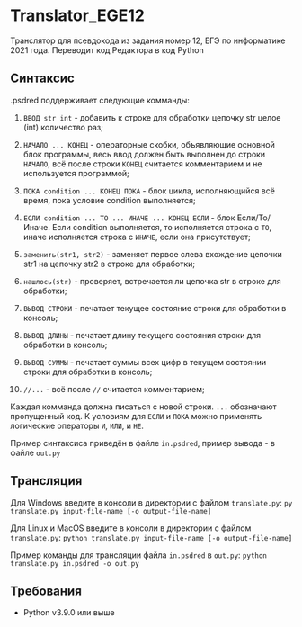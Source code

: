 # Translator_EGE12

Транслятор для псевдокода из задания номер 12, ЕГЭ по информатике 2021 года. Переводит код Редактора в код Python

## Синтаксис

.psdred поддерживает следующие комманды:

1. `ВВОД str int` - добавить к строке для обработки цепочку str целое (int) количество раз;

2. `НАЧАЛО ... КОНЕЦ` - операторные скобки, объявляющие основной блок программы, весь ввод должен быть выполнен до строки `НАЧАЛО`, всё после строки `КОНЕЦ` считается комментарием и не используется программой;

3. `ПОКА condition ... КОНЕЦ ПОКА` - блок цикла, исполняющийся всё время, пока условие condition выполняется;

4. `ЕСЛИ condition ... ТО ... ИНАЧЕ ... КОНЕЦ ЕСЛИ` - блок Если/То/Иначе. Если condition выполняется, то исполняется строка с `ТО`, иначе исполняется строка с `ИНАЧЕ`, если она присутствует;

5. `заменить(str1, str2)` - заменяет первое слева вхождение цепочки str1 на цепочку str2 в строке для обработки;

6. `нашлось(str)` - проверяет, встречается ли цепочка str в строке для обработки;

7. `ВЫВОД СТРОКИ` - печатает текущее состояние строки для обработки в консоль;

8. `ВЫВОД ДЛИНЫ` - печатает длину текущего состояния строки для обработки в консоль;

9. `ВЫВОД СУММЫ` - печатает суммы всех цифр в текущем состоянии строки для обработки в консоль;

10. `//...` - всё после `//` считается комментарием;

Каждая комманда должна писаться с новой строки. `...` обозначают пропущенный код. К условиям для `ЕСЛИ` и `ПОКА` можно применять логические операторы `И`, `ИЛИ`, и `НЕ`.

Пример синтаксиса приведён в файле `in.psdred`, пример вывода - в файле `out.py`

## Трансляция

Для Windows введите в консоли в директории с файлом `translate.py`:
`py translate.py input-file-name [-o output-file-name]`

Для Linux и MacOS введите в консоли в директории с файлом `translate.py`:
`python translate.py input-file-name [-o output-file-name]`

Пример команды для трансляции файла `in.psdred` в `out.py`:
`python translate.py in.psdred -o out.py`

## Требования

- Python v3.9.0 или выше
